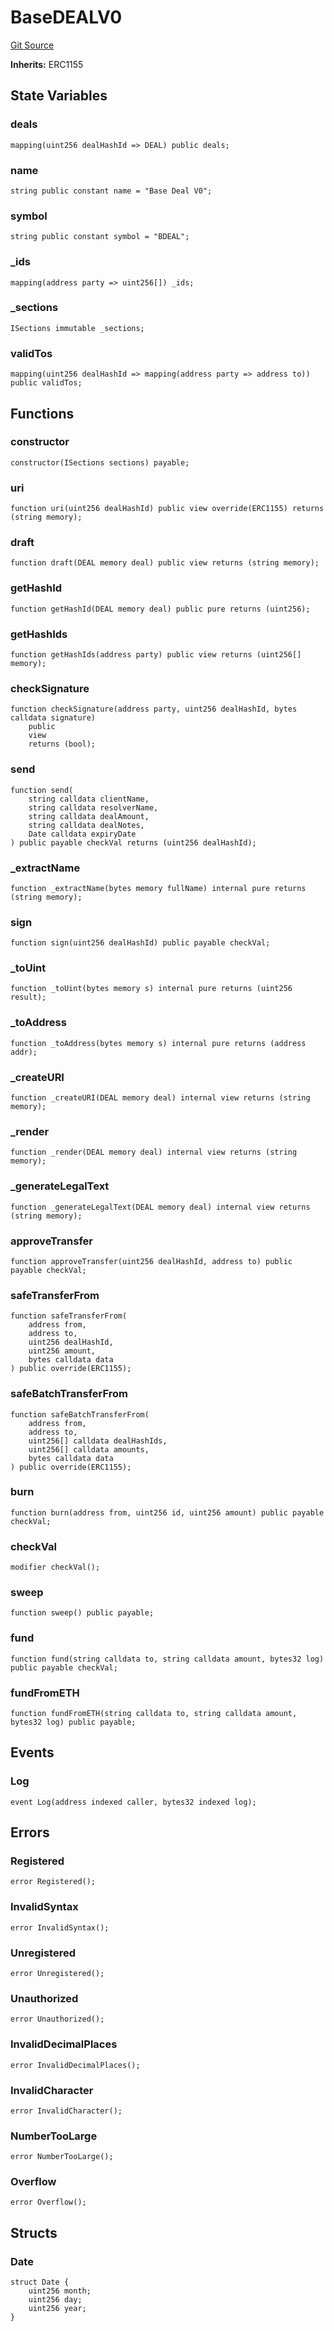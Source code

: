 # BaseDEALV0
[Git Source](https://github.com/z0r0z/BaseSAFE/blob/49e83097a550e99e166bacce818c6debef62f7e0/src/DEAL/BaseDEALV0.sol)

**Inherits:**
ERC1155


## State Variables
### deals

```solidity
mapping(uint256 dealHashId => DEAL) public deals;
```


### name

```solidity
string public constant name = "Base Deal V0";
```


### symbol

```solidity
string public constant symbol = "BDEAL";
```


### _ids

```solidity
mapping(address party => uint256[]) _ids;
```


### _sections

```solidity
ISections immutable _sections;
```


### validTos

```solidity
mapping(uint256 dealHashId => mapping(address party => address to)) public validTos;
```


## Functions
### constructor


```solidity
constructor(ISections sections) payable;
```

### uri


```solidity
function uri(uint256 dealHashId) public view override(ERC1155) returns (string memory);
```

### draft


```solidity
function draft(DEAL memory deal) public view returns (string memory);
```

### getHashId


```solidity
function getHashId(DEAL memory deal) public pure returns (uint256);
```

### getHashIds


```solidity
function getHashIds(address party) public view returns (uint256[] memory);
```

### checkSignature


```solidity
function checkSignature(address party, uint256 dealHashId, bytes calldata signature)
    public
    view
    returns (bool);
```

### send


```solidity
function send(
    string calldata clientName,
    string calldata resolverName,
    string calldata dealAmount,
    string calldata dealNotes,
    Date calldata expiryDate
) public payable checkVal returns (uint256 dealHashId);
```

### _extractName


```solidity
function _extractName(bytes memory fullName) internal pure returns (string memory);
```

### sign


```solidity
function sign(uint256 dealHashId) public payable checkVal;
```

### _toUint


```solidity
function _toUint(bytes memory s) internal pure returns (uint256 result);
```

### _toAddress


```solidity
function _toAddress(bytes memory s) internal pure returns (address addr);
```

### _createURI


```solidity
function _createURI(DEAL memory deal) internal view returns (string memory);
```

### _render


```solidity
function _render(DEAL memory deal) internal view returns (string memory);
```

### _generateLegalText


```solidity
function _generateLegalText(DEAL memory deal) internal view returns (string memory);
```

### approveTransfer


```solidity
function approveTransfer(uint256 dealHashId, address to) public payable checkVal;
```

### safeTransferFrom


```solidity
function safeTransferFrom(
    address from,
    address to,
    uint256 dealHashId,
    uint256 amount,
    bytes calldata data
) public override(ERC1155);
```

### safeBatchTransferFrom


```solidity
function safeBatchTransferFrom(
    address from,
    address to,
    uint256[] calldata dealHashIds,
    uint256[] calldata amounts,
    bytes calldata data
) public override(ERC1155);
```

### burn


```solidity
function burn(address from, uint256 id, uint256 amount) public payable checkVal;
```

### checkVal


```solidity
modifier checkVal();
```

### sweep


```solidity
function sweep() public payable;
```

### fund


```solidity
function fund(string calldata to, string calldata amount, bytes32 log) public payable checkVal;
```

### fundFromETH


```solidity
function fundFromETH(string calldata to, string calldata amount, bytes32 log) public payable;
```

## Events
### Log

```solidity
event Log(address indexed caller, bytes32 indexed log);
```

## Errors
### Registered

```solidity
error Registered();
```

### InvalidSyntax

```solidity
error InvalidSyntax();
```

### Unregistered

```solidity
error Unregistered();
```

### Unauthorized

```solidity
error Unauthorized();
```

### InvalidDecimalPlaces

```solidity
error InvalidDecimalPlaces();
```

### InvalidCharacter

```solidity
error InvalidCharacter();
```

### NumberTooLarge

```solidity
error NumberTooLarge();
```

### Overflow

```solidity
error Overflow();
```

## Structs
### Date

```solidity
struct Date {
    uint256 month;
    uint256 day;
    uint256 year;
}
```

